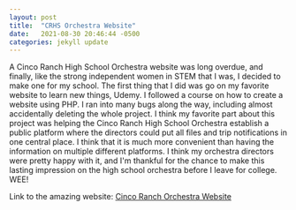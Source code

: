 ```yaml
---
layout: post
title:  "CRHS Orchestra Website"
date:   2021-08-30 20:46:44 -0500
categories: jekyll update
---
```

A Cinco Ranch High School Orchestra website was long overdue, and finally, like the strong independent women in STEM that I was, I decided to make one for my school. The first thing that I did was go on my favorite website to learn new things, Udemy. I followed a course on how to create a website using PHP. I ran into many bugs along the way, including almost accidentally deleting the whole project. I think my favorite part about this project was helping the Cinco Ranch High School Orchestra establish a public platform where the directors could put all files and trip notifications in one central place. I think that it is much more convenient than having the information on multiple different platforms. I think my orchestra directors were pretty happy with it, and I'm thankful for the chance to make this lasting impression on the high school orchestra before I leave for college. WEE! 

Link to the amazing website: [Cinco Ranch Orchestra Website](https://crhsorchestra.org/)

